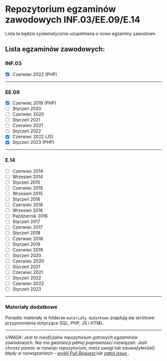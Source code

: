 # Repozytorium egzaminów zawodowych INF.03/EE.09/E.14

Lista ta będzie systematycznie uzupełniana o nowe egzaminy zawodowe.
## Lista egzaminów zawodowych:
### INF.03
 - [x] Czerwiec 2022 (PHP)

<hr>

 ### EE.09
- [x] Czerwiec 2019 (PHP)
- [ ]  Styczeń 2020
- [ ] Czerwiec 2020
- [ ] Styczeń 2021
- [ ] Czerwiec 2021
- [ ] Styczeń 2022
- [x] Czerwiec 2022 (JS)
- [x] Styczeń 2023 (PHP) 

<hr>

### E.14
- [ ] Czerwiec 2014
- [ ] Wrzesień 2014
- [ ] Styczeń 2015
- [ ] Czerwiec 2015
- [ ] Wrzesień 2015
- [ ] Styczeń 2016
- [ ] Czerwiec 2016
- [ ] Wrzesień 2016
- [ ] Październik 2016
- [ ] Styczeń 2017
- [ ] Czerwiec 2017
- [ ] Styczeń 2018
- [ ] Czerwiec 2018
- [ ] Styczeń 2019
- [ ] Czerwiec 2019
- [ ] Styczeń 2020
- [ ] Czerwiec 2020
- [ ] Styczeń 2021
- [ ] Czerwiec 2021
- [ ] Styczeń 2022
- [ ] Czerwiec 2022
- [ ] Styczeń 2023

<hr>

### Materiały dodatkowe

Ponadto materiały w folderze `materiały dodatkowe` znajdują się skrótowe przypomnienia dotyczące SQL, PHP, JS i HTML.

<hr>
<i> UWAGA: Jest to nieoficjalne repozytorium gotowych egzaminów zawodowych. Nie ma gwarancji pełnej poprawności rozwiązań. Jeśli chcesz pomóc w rozwoju repozytorium, masz uwagi lub zauważyłeś(aś) błędy w rozwiązaniach - <a href="https://github.com/konradkihan/egzaminy-zawodowe/pulls"> wyślij Pull Request </a> lub <a href="https://github.com/konradkihan/egzaminy-zawodowe/issues"> zgłoś issue </a>.
</i>
